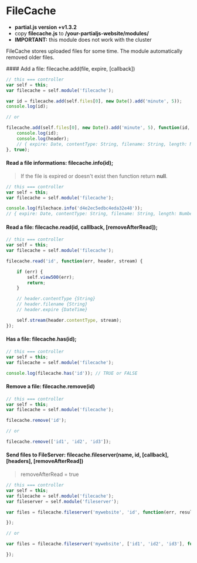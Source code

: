 # FileCache

- __partial.js version +v1.3.2__
- copy **filecache.js** to __/your-partialjs-website/modules/__
- __IMPORTANT:__ this module does not work with the cluster

FileCache stores uploaded files for some time. The module automatically removed older files.

#### Add a file: filecache.add(file, expire, [callback])

```js
// this === controller
var self = this;
var filecache = self.module('filecache');

var id = filecache.add(self.files[0], new Date().add('minute', 5));
console.log(id);

// or

filecache.add(self.files[0], new Date().add('minute', 5), function(id, header) {
	console.log(id);
	console.log(header);
	// { expire: Date, contentType: String, filename: String, length: Number, width: Number, height: Number }
}, true);
```

#### Read a file informations: filecache.info(id);

> If the file is expired or doesn't exist then function return __null__.

```js
// this === controller
var self = this;
var filecache = self.module('filecache');

console.log(filechace.info('d4e2ec5edbc4eda32e48'));
// { expire: Date, contentType: String, filename: String, length: Number, width: Number, height: Number }

```

#### Read a file: filecache.read(id, calllback, [removeAfterRead]);

```js
// this === controller
var self = this;
var filecache = self.module('filecache');

filecache.read('id', function(err, header, stream) {

	if (err) {
		self.view500(err);
		return;
	}

	// header.contentType {String}
	// header.filename {String}
	// header.expire {DateTime}

	self.stream(header.contentType, stream);
});
```

#### Has a file: filecache.has(id);

```js
// this === controller
var self = this;
var filecache = self.module('filecache');

console.log(filecache.has('id')); // TRUE or FALSE
```

#### Remove a file: filecache.remove(id)

```js
// this === controller
var self = this;
var filecache = self.module('filecache');

filecache.remove('id');

// or

filecache.remove(['id1', 'id2', 'id3']);
```

#### Send files to FileServer: filecache.fileserver(name, id, [callback], [headers], [removeAfterRead])

> removeAfterRead = true

```js
// this === controller
var self = this;
var filecache = self.module('filecache');
var fileserver = self.module('fileserver');

var files = filecache.fileserver('mywebsite', 'id', function(err, result) {

});

// or

var files = filecache.fileserver('mywebsite', ['id1', 'id2', 'id3'], function(err, result) {

});
```